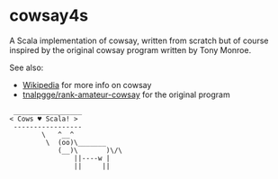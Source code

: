 # cowsay4s

A Scala implementation of cowsay, written from scratch but of course inspired by
the original cowsay program written by Tony Monroe.

See also:

- [Wikipedia](https://en.wikipedia.org/wiki/Cowsay) for more info on cowsay
- [tnalpgge/rank-amateur-cowsay](https://github.com/tnalpgge/rank-amateur-cowsay)
for the original program

```
 _________________
< Cows ♥ Scala! >
 -----------------
        \   ^__^
         \  (oo)\_______
            (__)\       )\/\
                ||----w |
                ||     ||
```
